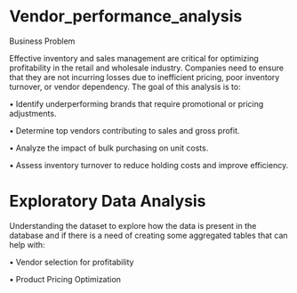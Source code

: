 # Vendor_performance_analysis

Business Problem

Effective inventory and sales management are critical for optimizing profitability in the retail and wholesale industry. Companies need to ensure that they are not incurring losses due to inefficient pricing, poor inventory turnover, or vendor dependency. The goal of this analysis is to: 

• Identify underperforming brands that require promotional or pricing adjustments. 

• Determine top vendors contributing to sales and gross profit. 

• Analyze the impact of bulk purchasing on unit costs. 

• Assess inventory turnover to reduce holding costs and improve efficiency.

# Exploratory Data Analysis

Understanding the dataset to explore how the data is present in the database and if there is a need of creating some aggregated tables that can help with:

• Vendor selection for profitability

• Product Pricing Optimization
